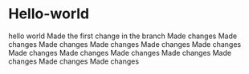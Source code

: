 # Hello-world
hello world
Made the first change in the branch
Made changes
Made changes
Made changes
Made changes
Made changes
Made changes
Made changes
Made changes
Made changes
Made changes
Made changes
Made changes
Made changes
